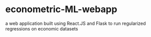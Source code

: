 # econometric-ML-webapp
a web application built using React.JS and Flask to run regularized regressions on economic datasets 
